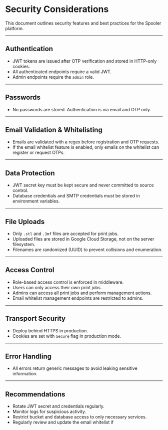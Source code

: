 # Security Considerations

This document outlines security features and best practices for the Spooler platform.

---

## Authentication

- JWT tokens are issued after OTP verification and stored in HTTP-only cookies.
- All authenticated endpoints require a valid JWT.
- Admin endpoints require the `admin` role.

---

## Passwords

- No passwords are stored. Authentication is via email and OTP only.

---

## Email Validation & Whitelisting

- Emails are validated with a regex before registration and OTP requests.
- If the email whitelist feature is enabled, only emails on the whitelist can register or request OTPs.
---

## Data Protection

- JWT secret key must be kept secure and never committed to source control.
- Database credentials and SMTP credentials must be stored in environment variables.

---

## File Uploads

- Only `.stl` and `.3mf` files are accepted for print jobs.
- Uploaded files are stored in Google Cloud Storage, not on the server filesystem.
- Filenames are randomized (UUID) to prevent collisions and enumeration.

---

## Access Control

- Role-based access control is enforced in middleware.
- Users can only access their own print jobs.
- Admins can access all print jobs and perform management actions.
- Email whitelist management endpoints are restricted to admins.

---

## Transport Security

- Deploy behind HTTPS in production.
- Cookies are set with `Secure` flag in production mode.

---

## Error Handling

- All errors return generic messages to avoid leaking sensitive information.

---

## Recommendations

- Rotate JWT secret and credentials regularly.
- Monitor logs for suspicious activity.
- Restrict bucket and database access to only necessary services.
- Regularly review and update the email whitelist if
